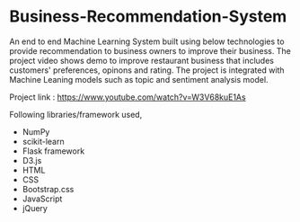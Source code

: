 # Business-Recommendation-System

An end to end Machine Learning System built using below technologies to provide recommendation to business owners to improve their business. The project video shows demo to improve restaurant business that includes customers' preferences, opinons and rating. The project is integrated with Machine Leaning models such as topic and sentiment analysis model.

Project link :  https://www.youtube.com/watch?v=W3V68kuE1As

Following libraries/framework used,
* NumPy
* scikit-learn
* Flask framework
* D3.js
* HTML
* CSS
* Bootstrap.css
* JavaScript
* jQuery
